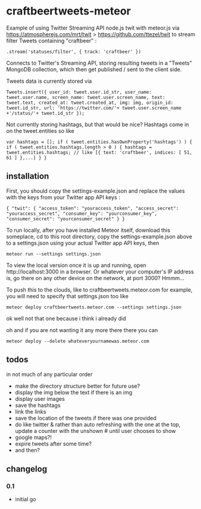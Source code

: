 # craftbeertweets-meteor
Example of using Twitter Streaming API node.js twit with meteor.js via https://atmospherejs.com/mrt/twit > https://github.com/ttezel/twit to stream filter Tweets containing "craftbeer" :

`.stream('statuses/filter', { track: 'craftbeer' })`

Connects to Twitter's Streaming API, storing resulting tweets in a "Tweets" MongoDB collection, which then get published / sent to the client side.

Tweets data is currently stored via

`Tweets.insert({
  user_id: tweet.user.id_str,
  user_name: tweet.user.name,
  screen_name: tweet.user.screen_name,
  text: tweet.text,
  created_at: tweet.created_at,
  img: img,
  origin_id: tweet.id_str,
  url: 'https://twitter.com/'+ tweet.user.screen_name +'/status/'+ tweet.id_str
});`

Not currently storing hashtags, but that would be nice? Hashtags come in on the tweet.entities so like

`var hashtags = [];
if ( tweet.entities.hasOwnProperty('hashtags') ) {
  if ( tweet.entities.hashtags.length > 0 ) {
    hashtags = tweet.entities.hashtags;
    // like [{ text: 'craftbeer', indices: [ 51, 61 ] },...]
  }
}`

## installation

First, you should copy the settings-example.json and replace the values with the keys from your Twitter app API keys :

`{
  "twit": {
    "access_token": "youraccess_token",
    "access_secret": "youraccess_secret",
    "consumer_key": "yourconsumer_key",
    "consumer_secret": "yourconsumer_secret"
  }
}`

To run locally, after you have installed Meteor itself, download this someplace, cd to this root directory, copy the settings-example.json above to a settings.json using your actual Twitter app API keys, then

`meteor run --settings settings.json`

To view the local version once it is up and running, open http://localhost:3000 in a browser. Or whatever your computer's IP address is, go there on any other device on the network, at port 3000? Hmmm...

To push this to the clouds, like to craftbeertweets.meteor.com for example, you will need to specify that settings.json too like 

`meteor deploy craftbeertweets.meteor.com --settings settings.json`

ok well not that one because i think i already did

oh and if you are not wanting it any more there there you can 

`meteor deploy --delete whateveryournamewas.meteor.com`

## todos

in not much of any particular order

* make the directory structure better for future use?
* display the img below the text if there is an img
* display user images
* save the hashtags
* link the links
* save the location of the tweets if there was one provided
* do like twitter & rather than auto refreshing with the one at the top, update a counter with the unshown # until user chooses to show
* google maps?!
* expire tweets after some time?
* and then?

## changelog

### 0.1

* initial go
